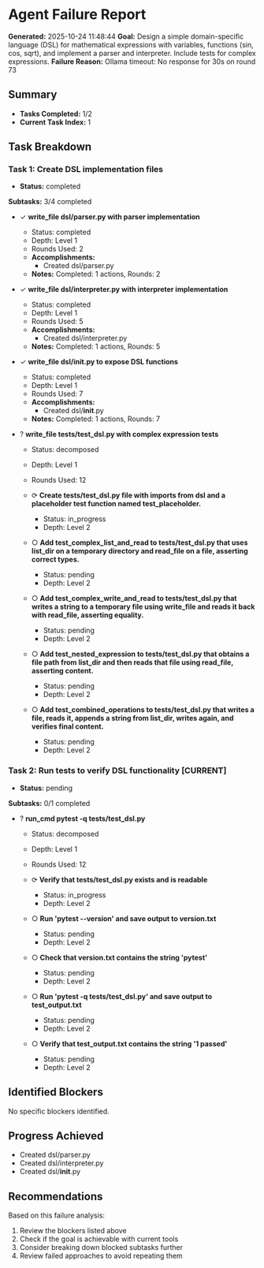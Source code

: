 # Agent Failure Report

**Generated:** 2025-10-24 11:48:44
**Goal:** Design a simple domain-specific language (DSL) for mathematical expressions with variables, functions (sin, cos, sqrt), and implement a parser and interpreter. Include tests for complex expressions.
**Failure Reason:** Ollama timeout: No response for 30s on round 73

## Summary

- **Tasks Completed:** 1/2
- **Current Task Index:** 1

## Task Breakdown

### Task 1: Create DSL implementation files 

- **Status:** completed

**Subtasks:** 3/4 completed

- ✓ **write_file dsl/parser.py with parser implementation**
  - Status: completed
  - Depth: Level 1
  - Rounds Used: 2
  - **Accomplishments:**
    - Created dsl/parser.py
  - **Notes:** Completed: 1 actions, Rounds: 2

- ✓ **write_file dsl/interpreter.py with interpreter implementation**
  - Status: completed
  - Depth: Level 1
  - Rounds Used: 5
  - **Accomplishments:**
    - Created dsl/interpreter.py
  - **Notes:** Completed: 1 actions, Rounds: 5

- ✓ **write_file dsl/__init__.py to expose DSL functions**
  - Status: completed
  - Depth: Level 1
  - Rounds Used: 7
  - **Accomplishments:**
    - Created dsl/__init__.py
  - **Notes:** Completed: 1 actions, Rounds: 7

- ? **write_file tests/test_dsl.py with complex expression tests**
  - Status: decomposed
  - Depth: Level 1
  - Rounds Used: 12

  - ⟳ **Create tests/test_dsl.py file with imports from dsl and a placeholder test function named test_placeholder.**
    - Status: in_progress
    - Depth: Level 2

  - ○ **Add test_complex_list_and_read to tests/test_dsl.py that uses list_dir on a temporary directory and read_file on a file, asserting correct types.**
    - Status: pending
    - Depth: Level 2

  - ○ **Add test_complex_write_and_read to tests/test_dsl.py that writes a string to a temporary file using write_file and reads it back with read_file, asserting equality.**
    - Status: pending
    - Depth: Level 2

  - ○ **Add test_nested_expression to tests/test_dsl.py that obtains a file path from list_dir and then reads that file using read_file, asserting content.**
    - Status: pending
    - Depth: Level 2

  - ○ **Add test_combined_operations to tests/test_dsl.py that writes a file, reads it, appends a string from list_dir, writes again, and verifies final content.**
    - Status: pending
    - Depth: Level 2


### Task 2: Run tests to verify DSL functionality **[CURRENT]**

- **Status:** pending

**Subtasks:** 0/1 completed

- ? **run_cmd pytest -q tests/test_dsl.py**
  - Status: decomposed
  - Depth: Level 1
  - Rounds Used: 12

  - ⟳ **Verify that tests/test_dsl.py exists and is readable**
    - Status: in_progress
    - Depth: Level 2

  - ○ **Run 'pytest --version' and save output to version.txt**
    - Status: pending
    - Depth: Level 2

  - ○ **Check that version.txt contains the string 'pytest'**
    - Status: pending
    - Depth: Level 2

  - ○ **Run 'pytest -q tests/test_dsl.py' and save output to test_output.txt**
    - Status: pending
    - Depth: Level 2

  - ○ **Verify that test_output.txt contains the string '1 passed'**
    - Status: pending
    - Depth: Level 2


## Identified Blockers

No specific blockers identified.

## Progress Achieved

- Created dsl/parser.py
- Created dsl/interpreter.py
- Created dsl/__init__.py

## Recommendations

Based on this failure analysis:
1. Review the blockers listed above
2. Check if the goal is achievable with current tools
3. Consider breaking down blocked subtasks further
4. Review failed approaches to avoid repeating them
